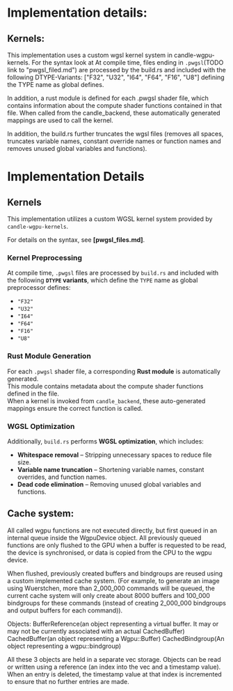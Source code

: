 # Implementation details:

## Kernels:
This implementation uses a custom wgsl kernel system in candle-wgpu-kernels.
For the syntax look at 
At compile time, files ending in `.pwgsl`(TODO link to "pwgsl_filed.md") are processed by the build.rs and included with the following DTYPE-Variants:
["F32", "U32", "I64", "F64", "F16", "U8"] defining the TYPE name as global defines. 


In addition, a rust module is defined for each .pwgsl shader file, which contains information about the compute shader functions contained in that file. When called from the candle_backend, these automatically generated mappings are used to call the kernel.

In addition, the build.rs further truncates the wgsl files (removes all spaces, truncates variable names, constant override names or function names and removes unused global variables and functions).

# Implementation Details  

## Kernels  

This implementation utilizes a custom WGSL kernel system provided by `candle-wgpu-kernels`.  

For details on the syntax, see **[pwgsl_files.md]**.  

### Kernel Preprocessing  

At compile time, `.pwgsl` files are processed by `build.rs` and included with the following **`DTYPE` variants**, which define the `TYPE` name as global preprocessor defines:  
- `"F32"`  
- `"U32"`  
- `"I64"`  
- `"F64"`  
- `"F16"`  
- `"U8"`  

### Rust Module Generation  

For each `.pwgsl` shader file, a corresponding **Rust module** is automatically generated.  
This module contains metadata about the compute shader functions defined in the file.  
When a kernel is invoked from `candle_backend`, these auto-generated mappings ensure the correct function is called.  

### WGSL Optimization  

Additionally, `build.rs` performs **WGSL optimization**, which includes:  
- **Whitespace removal** – Stripping unnecessary spaces to reduce file size.  
- **Variable name truncation** – Shortening variable names, constant overrides, and function names.  
- **Dead code elimination** – Removing unused global variables and functions.  

## Cache system:
All called wgpu functions are not executed directly, but first queued in an internal queue inside the WgpuDevice object. 
All previously queued functions are only flushed to the GPU when a buffer is requested to be read, the device is synchronised, or data is copied from the CPU to the wgpu device. 

When flushed, previously created buffers and bindgroups are reused using a custom implemented cache system. (For example, to generate an image using Wuerstchen, more than 2_000_000 commands will be queued, the current cache system will only create about 8000 buffers and 100_000 bindgroups for these commands (instead of creating 2_000_000 bindgroups and output buffers for each command)).

Objects: 
BufferReference(an object representing a virtual buffer. It may or may not be currently associated with an actual CachedBuffer)
CachedBuffer(an object representing a Wgpu::Buffer)
CachedBindgroup(An object representing a wgpu::bindgroup)

All these 3 objects are held in a separate vec storage. 
Objects can be read or written using a reference (an index into the vec and a timestamp value).
When an entry is deleted, the timestamp value at that index is incremented to ensure that no further entries are made.